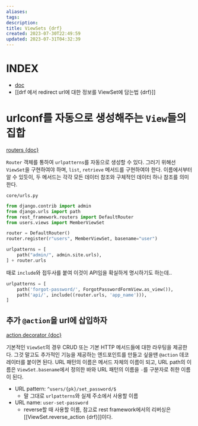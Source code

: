 ```yaml
---
aliases: 
tags: 
description:
title: ViewSets {drf}
created: 2023-07-30T22:49:59
updated: 2023-07-31T04:32:39
---
```


# INDEX

- [doc](https://www.django-rest-framework.org/api-guide/viewsets/#viewsets)
- [[drf 에서 redirect url에 대한 정보를 ViewSet에 담는법 {drf}]]

# urlconf를 자동으로 생성해주는 `View`들의 집합

[routers {doc}](https://www.django-rest-framework.org/api-guide/routers/#routers)

`Router` 객체를 통하여 `urlpatterns`를 자동으로 생성할 수 있다. 그러기 위해선 `ViewSet`을 구현하여야 하며, `list`, `retrieve` 메서드를 구현하여야 한다. 이름에서부터 알 수 있듯이, 두 메서드는 각각 모든 데이터 참조와 구체적인 데이터 하나 참조를 의미한다.

`core/urls.py`

```python
from django.contrib import admin
from django.urls import path
from rest_framework.routers import DefaultRouter
from users.views import MemberViewSet

router = DefaultRouter()
router.register(r"users", MemberViewSet, basename="user")

urlpatterns = [
    path("admin/", admin.site.urls),
] + router.urls
```

때로 `include`와 접두사를 붙여 이것이 API임을 확실하게 명시하기도 하는데..

```python
urlpatterns = [
    path('forgot-password/', ForgotPasswordFormView.as_view()),
    path('api/', include((router.urls, 'app_name'))),
]
```

## 추가 `@action`을 url에 삽입하자

[action decorator {doc}](https://www.django-rest-framework.org/api-guide/routers/#routing-for-extra-actions)

기본적인 `ViewSet`의 경우 CRUD 또는 기본 HTTP 메서드들에 대한 라우팅을 제공한다. 그것 말고도 추가적인 기능을 제공하는 엔드포인트를 만들고 싶을땐 `@action` 데코레이터를 붙이면 된다. URL 패턴의 이름은 메서드 자체의 이름이 되고, URL path의 이름은 `ViewSet.basename`에서 정의한 바와 URL 패턴의 이름을 `-`를 구분자로 취한 이름이 된다.

- URL pattern: `^users/{pk}/set_password/$`
	- 말 그대로 `urlpatterns`와 실제 주소에서 사용할 이름
- URL name: `user-set-password`
	- reverse할 때 사용할 이름, 참고로 rest framework에서의 리버싱은 [[ViewSet.reverse_action {drf}]]이다.
